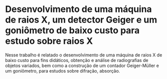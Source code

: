 # Desenvolvimento de uma máquina de raios X, um detector Geiger e um goniômetro de baixo custo para estudo sobre raios X
Nesse trabalho é relatado o desenvolvimento de uma máquina de raios X de baixo custo para fins didáticos, obtenção e análise de radiografias de objetos variados, bem como a construção de um contador Geiger-Müller e um goniômetro, para estudos sobre difração, absorção. 
